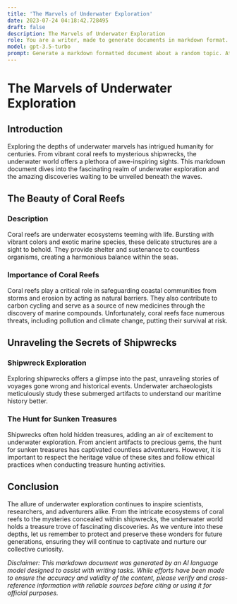 ```yaml
---
title: 'The Marvels of Underwater Exploration'
date: 2023-07-24 04:18:42.728495
draft: false
description: The Marvels of Underwater Exploration
role: You are a writer, made to generate documents in markdown format. It is very important that all of the documents you generate are in valid markdown format.
model: gpt-3.5-turbo
prompt: Generate a markdown formatted document about a random topic. At the bottom, include a disclaimer explaining that the document was generated by you. The first line of the document should be the title. Make sure that the entire document is in proper markdown format, using a mix of various tags to make the document visually appealing.
---
```


# The Marvels of Underwater Exploration

## Introduction

Exploring the depths of underwater marvels has intrigued humanity for centuries. From vibrant coral reefs to mysterious shipwrecks, the underwater world offers a plethora of awe-inspiring sights. This markdown document dives into the fascinating realm of underwater exploration and the amazing discoveries waiting to be unveiled beneath the waves.

## The Beauty of Coral Reefs

### Description

Coral reefs are underwater ecosystems teeming with life. Bursting with vibrant colors and exotic marine species, these delicate structures are a sight to behold. They provide shelter and sustenance to countless organisms, creating a harmonious balance within the seas.

### Importance of Coral Reefs

Coral reefs play a critical role in safeguarding coastal communities from storms and erosion by acting as natural barriers. They also contribute to carbon cycling and serve as a source of new medicines through the discovery of marine compounds. Unfortunately, coral reefs face numerous threats, including pollution and climate change, putting their survival at risk.

## Unraveling the Secrets of Shipwrecks

### Shipwreck Exploration

Exploring shipwrecks offers a glimpse into the past, unraveling stories of voyages gone wrong and historical events. Underwater archaeologists meticulously study these submerged artifacts to understand our maritime history better.

### The Hunt for Sunken Treasures

Shipwrecks often hold hidden treasures, adding an air of excitement to underwater exploration. From ancient artifacts to precious gems, the hunt for sunken treasures has captivated countless adventurers. However, it is important to respect the heritage value of these sites and follow ethical practices when conducting treasure hunting activities.

## Conclusion

The allure of underwater exploration continues to inspire scientists, researchers, and adventurers alike. From the intricate ecosystems of coral reefs to the mysteries concealed within shipwrecks, the underwater world holds a treasure trove of fascinating discoveries. As we venture into these depths, let us remember to protect and preserve these wonders for future generations, ensuring they will continue to captivate and nurture our collective curiosity.

*Disclaimer: This markdown document was generated by an AI language model designed to assist with writing tasks. While efforts have been made to ensure the accuracy and validity of the content, please verify and cross-reference information with reliable sources before citing or using it for official purposes.*